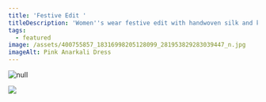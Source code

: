 ```yaml
---
title: 'Festive Edit '
titleDescription: 'Women''s wear festive edit with handwoven silk and khat embroidery. '
tags:
  - featured
image: /assets/400755857_18316998205128099_281953829283039447_n.jpg
imageAlt: Pink Anarkali Dress
---
```

![null](/assets/400179962_18316627537128099_8410713011561715994_n.jpg)

![](/assets/400170670_18316627510128099_7916244691325124397_n.jpg)
